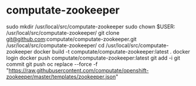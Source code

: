 # computate-zookeeper
sudo mkdir /usr/local/src/computate-zookeeper
sudo chown $USER: /usr/local/src/computate-zookeeper/
git clone git@github.com:computate/computate-zookeeper.git /usr/local/src/computate-zookeeper/
cd /usr/local/src/computate-zookeeper
docker build -t computate/computate-zookeeper:latest .
docker login
docker push computate/computate-zookeeper:latest
git add -i
git commit
git push
oc replace --force -f "https://raw.githubusercontent.com/computate/openshift-zookeeper/master/templates/zookeeper.json"

